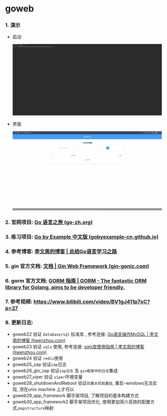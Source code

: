 # goweb

### 1. 演示

- 启动

  ![启动](./picture/1-startup.gif)

- 界面

  ![界面演示](./picture/2-demo.gif)

### 2. 官网项目: [Go 语言之旅 (go-zh.org)](https://tour.go-zh.org/welcome/1)

### 3. 练习项目: [Go by Example 中文版 (gobyexample-cn.github.io)](https://gobyexample-cn.github.io/)

### 4. 参考博客: [李文周的博客 | 总结Go语言学习之路](https://www.liwenzhou.com/)

### 5. gin 官方文档: [文档 | Gin Web Framework (gin-gonic.com)](https://gin-gonic.com/zh-cn/docs/)

### 6. gorm 官方文档: [GORM 指南 | GORM - The fantastic ORM library for Golang, aims to be developer friendly.](https://gorm.io/zh_CN/docs/)

### 7. 参考视频: https://www.bilibili.com/video/BV1gJ411p7xC?p=27

### 8. 更新日志:

- goweb22 验证 `database/sql` 标准库 , 参考连接: [Go语言操作MySQL | 李文周的博客 (liwenzhou.com)](https://www.liwenzhou.com/posts/Go/go_mysql/)
- goweb23 验证 `sqlx` 使用, 参考连接: [sqlx库使用指南 | 李文周的博客 (liwenzhou.com)](https://www.liwenzhou.com/posts/Go/sqlx/)
- goweb24 验证 `redis`使用
- goweb25_zap 验证`zap`日志
- goweb26_gin_zap 验证`zap日志` 及 `gin框架中的日志`集成
- goweb27_viper 验证 `viper`环境变量
- goweb28_shutdownAndReboot 验证`优雅关机和重启`, 重启-windows无法实现, 须在unix machine 上才可以
- goweb29_app_framework 脚手架项目, 了解项目的基本构建方式
- goweb30_app_framework2 脚手架项目优化, 使用更加简介高效的配置方式,`mapstructure`映射

